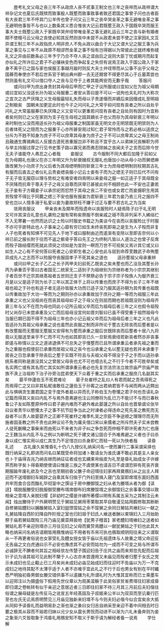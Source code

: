 <!-- { "loadSidebar": true } -->
　　歴考礼文父母之丧三年不从政庶人丧不贰事王制文也三年之丧祥而从政祥谓大祥杂记文也夏后氏既殡而致事殷人既塟而致事致事者致还君国之事曾子问也古者臣有大丧君三年不呼其门公羊传也曾子问又云三年之丧卒哭金革之事无避唯金革之事无避明他事皆不与也以上数条其义悉合惟丧大记云君既塟王政入于国既卒哭而服王事大夫士既塟公政入于家既卒哭弁绖带唯金革之事无避礼运云三年之丧与新有婚者期不使檀弓云父母之丧使必知其反然则丧中未尝不从政君未尝不使之注家因礼文互异谓王制三年不从政指庶人明非庶人不免从政以曲合于大记又谓大记之服王事为兵革之事见与三年不从政原不相谬然金革之事不恒有岂得据以为常彼此迁就终难弥缝礼文之异由前数条必三年予宁乃合不夺人丧之谊由后之说则大臣丁忧或期月而起复亦似礼之所许后之君子不必攘袂变色而争起复之失但有说焉王政入于国公政入于家身不离乎已之国与家也侯服王事越月踰时则反大夫士弁绖带而从公事不出乎父母之国朞而奉使亦不若后世系官于朝出典州郡一去无还期曾不得更尽其心于丘墓蒸尝也然则虽有礼文可以借口夺人之丧与见夺于上者其能两安而无歉乎哉
　　答服问
　　或问曰甲为庶出身贵封其母母后甲而亡甲之子议所服或曰宜如父在为祖父母期或曰宜如父没适长孙为祖父母服重二者安从答曰是不可以一说拘也夫礼时为大称次之宜次之古严厌降之义生母服最轻礼失而母以子贵遂僣而并嫡后来因僣成礼至明祖之制极矣　国朝未加更定此时也今子之问问礼之大常乎抑问现有丧者之所以自处乎问礼之大常虽服朞已失厌降之义又安可以更重若问现有丧者之自处则有因时为宜称者矣何则已之父在家则为支子在生母视之固其嫡长子也父而存为其母斩衰三年明以来时制也父没而用适长孙为祖父母服重之制国家虽无明文亦无明禁既无明禁则为人后者体死父之隠而为之服重于心亦所甚安观过知仁君子常怜而与之若必格以适庶之分斥为不韪不知身为庶子不可以庶卑其母身为庶子之子不可以庶卑其父之母王制尚且融通生膺锡典后人反援古道死吝重服岂非不称且不宜乎古人以弟妹兄丧解职为师与举主持服过厚之行见书史策子路以寡兄弟而弗忍除姊之丧闻夫子之言而后除今世无夫子谁能夺人弗忍之心者哉
　　妾服议
　　古今服制不同大都后加隆于前如父在为母期礼也唐父在亦三年明又升为斩衰嫂叔无服礼也唐加小功从母小功而舅缌麻唐改舅为小功庶子为父后者为其母缌明制则斩衰三年士为庶母缌明制则杖期其古礼有服而后直去之者仪礼云贵妾缌丧服小记云士妾有子而为之缌无子则已后代不问有子无子皆无服窃以理与势权之有难安者四焉明以来妾母之服一如正适子于其母既全不厌降而抗卑于尊夫于子之母又自尊而厌卑已甚彼此何不相顾也此一不安也正妻若无子妾有子方藉妾子以承宗祀而恝然于其母之丧二不安也或女君亡而妾摄职生用其劳殁曾不得比于同爨之缌三不安也服有报妾为君斩衰三年君为妾乃吝三月之报四不安也岂以人情多溺于私爱以妾为妻故矫枉不嫌于过正与要不若古礼之为当矣
　　敛用丧服议
　　甲亲丧未及期年而殁遗命以丧服殓时人疑焉陈子曰于礼无明文可许其深合礼意也礼袭殓之服有常称矣祭服不倒亲戚之襚不陈非列采不入絺绤纻不入无寒暑一也然而达识之士殓以时服史书载之为美谈今在丧而以丧服殓比于时服不亦可乎匪特此也人子事亲之心靡有穷已如生未终丧死即易之是生为人子殁而非复人子也死者有知惧不可见先人于地下或曰服制由近而逺渐有变除以至即吉奈何以小祥已前之服长附于往而不返之骸骨乎答曰先王之为终制凡皆以人道治之也曾子反席而殁子路结缨而死就此须臾之顷如是为宜则一瞑而万世不可视矣又焉计其它或又曰如生人之心有不安何答曰死者之心安即生者之心安也此与屈到命荐芰魏武子命殉塟异成先人之志而不以殓服夺丧服固孝子不死其亲之道也
　　适孙塟祖父母承重辨
　　或问曰甲之长子乙乙之长子丙甲夫妇前死乙既丧之矣未塟也而乙没及其塟长孙丙为承重否乎答曰古者国无二统家无二适别子为祖继别为宗继祢者为小宗宗其继别子者百世不迁宗其继髙祖者五世则迁支子不祭祭必告于宗子宗子殁族人为服齐衰三月是以父是适子则为长子三年以其正体于上将以传重也而庶子不得为长子三年不继祖也祖之于孙也有适子者无适孙皆服大功而已适子没乃服其适孙期为其传重也祖既以传重故加于大功一等而为之期则孙亦以承重故加于庶孙之期一等而为祖服三年此承重之义也父没祖尚在而丧其祖母如子之于母父在则屈而期也若祖既没则为祖母齐衰三年与父不在而为母也同此小记所云祖父卒而后为祖母后者三年之义也假令祖殁时父尚存已未尝承重及父亡而后祖母没宜何如晋刘智曰已虽不得受重于祖然祖母今当服已期已固不得不为祖母三年也亦小记云祖父卒而后为祖母后者三年之义也凡此皆适孙为其祖父母承重之说也虽然此丧服之制而非所论于塟古无除丧而后塟者是以有改塟服而无塟服无塟服又安得有为塟而承重之服后世既除丧而后塟者十居八九将竟以无服送至亲乎不仁而不可为也如其即吉已久一旦斩焉衰绖若新丧者然亦非丧事即逺与称情以立文之道进退俱不可总失之乎慢塟而已且所谓承重云者承先祖之重而为之重服也假使前已承重而居祖父母之丧今也沿承重之名以塟无疑也若并未承重于居丧之日忽承重于除丧后之塟于实既不符且与夫祖父母不得没于子之手而以适孙承统系者同称是直没其父之曾居父母丧也尤不可也噫古礼之不行于今者不可胜举矣或名实两亡或有其名而亡其实如所谓承重云者必也先复宗法宗法立故宗庙严宗庙严故族不涣上治祖祢下治子孙旁治昆弟使天下众着于重之实而后承重之服庶几名副其实矣
　　晏平仲蘧伯玉不死君难论
　　晏子处崔杼之乱曰人有君而弑之吾焉得死之而焉得亡之又曰非其私昵谁敢任之蘧伯玉于孙寗之出君纳君皆不与闻而两从近闗出此与惧祸贪生置君国之变于度外者曷以异而孔子称伯玉为卷懐之君子何也吾读礼杂记篇而得其义矣曰内乱不与焉外患弗避也注云同僚将为乱已力不能讨不与而已春秋鲁公子友如陈塟原仲传曰君子避内难而不避外难此晏蘧之所以自处也晋挚虞论张华曰议者责华以愍懐太子之事不抗节廷争当此之时谏者必得违命之死先圣之教死而无益者不以责人故晏婴齐之正卿不死崔杼之难季札吴之宗臣不争逆顺之理理尽而无所施者固圣教之所不责也此种议论不免为庸夫借口宋以来儒者之所斥然夫子实未尝教人徒死蒯瞶之事柴来而由死以不来者为非子纠之争忽死而仲相不即许死者为仁也唐之王魏当从内乱不与之例以为断明之死于建文诸公固合于外难弗避之义者也子曰杀身以成仁惟实用以成仁其生乃不足惜岂曰杀身即仁而轻一死以为快者哉
　　读昏礼述
　　古礼废久矣惟昏礼十仍八九按仪礼纳采问名一使而兼行二事采谓采择也既行纳采之礼即进而问名曰某既受命将加诸卜敢请女为谁氏谦不敢必其是主人亲女也卜于庙得吉兆乃纳吉继而纳征征者成也玄纁束帛俪皮为礼至是昏礼始成女子许嫁笄而称字矣卜得昏期使使请曰惟是三族之不虞使某也请吉日不虞谓恐猝有死丧齐衰期服踰年废礼欲及今之吉也至期初昏父醮子命迎壻往妇家再拜奠鴈妇从之出主人拜迎而不送壻御妇车姆辞之自乘其车归俟于门外妇至揖入寝门及室即席壻东面妇西面共牢而食合卺而酳礼毕彻室中之馔设于房中媵御馂之妇从者为媵壻从者为御【读迓】壻脱服媵受妇脱服御受媵布壻席御布妇席媵馂壻之余御馂妇之余事事交错以致相亲之意壻入亲脱妇缨【非幼时之缨是许嫁所著缨以明有系属五采为之其制注云未闻】烛出媵侍于户外厥明赞见于舅姑见舅用枣栗取其早自敬谨见姑用腵修取其断断自修舅姑醴妇以脯醢舅姑入室妇盥馈馂姑之余不馂舅之余同日舅姑共飨妇以一献之礼舅姑降自西阶妇降自阼阶授之室也归妇爼于妇氏人飨送者酬以束锦妇入三月始助祭于庙若舅姑既殁三月乃庙见奠菜拜扱地【犹男子稽首】家老醴妇壻飨妇之送者如舅姑礼若不亲迎则壻亦三月往见妇之父母而奠贽焉醴以一献犹舅姑之于妇也此其大略也纳采问名纳吉请期皆用鴈惟纳征不用者有币帛可执也鴈取顺阴阳往来之义谓取从一不再更者俗说也女家受礼及醴女授女皆于庙以先祖遗体与人故重之壻父命迎反无告庙之文白虎通曰示不必安也豫虑其不必安而姑勿为一成而不可变之局与所谓币必诚辞无不腆者何其旨之相岐欤左传楚子围迎妇告于庄共之庙而来郑忽先配而后祖针子讥为诬其祖可见此制不槩于人心古亦未尝遵用又未庙见而殁者归塟于女氏之党示未成妇也见止觏止已三月矣尚未成妇必庙见始成妇而往迎时不告庙以为万一不克成妇之地待其配不太薄乎适于人者不亦难乎宜此礼之不行于后也男女有别在平时纎悉严明独初昏男御女媵交错供事不以逺嫌为礼所谓礼时为大惟其宜称而已士乘墨车以迎郑注以为摄盛俗下假用先世仪章以为观美滥觞于此吴俗家贫省费壻往妇家成昏即归谓之卷帐转有似于亲迎之意居近者三日即往妇家不待三月其三月前后夫妇偕往俗谓之展母疑是左传反马之讹宣五年经髙固及子叔姬来公羊以为双双而至讥乗行匹至也左氏无讥焉质明赞见三月庙见独新来妇壻不与今则夫妇必偕今似合宜矣余大抵从同抑予读昏礼而益明易卦之渐也渐之彖曰女归吉自纳采至亲迎不着中间相去时日要之极其从容而不廹若归妹以兊少女从震长男恱而动进不以渐为六礼未备奔则为妾之象渐六爻皆取象于鸿昏礼用鴈安知不取义于斯乎请为解经者备一说焉
　　学仕解
